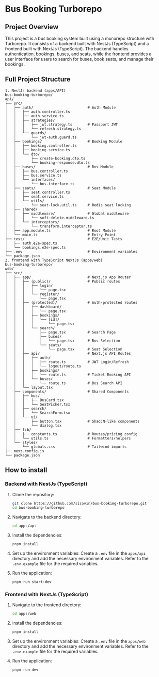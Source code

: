# Bus Booking Turborepo 
## Project Overview
This project is a bus booking system built using a monorepo structure with Turborepo. It consists of a backend built with NestJs (TypeScript) and a frontend built with NextJs (TypeScript). The backend handles authentication, bookings, buses, and seats, while the frontend provides a user interface for users to search for buses, book seats, and manage their bookings.

## Full Project Structure 
```
1. NestJs backend (apps/API)
bus-booking-turborepo/
api/
├── src/
│   ├── auth/                         # Auth Module
│   │   ├── auth.controller.ts
│   │   ├── auth.service.ts
│   │   ├── strategies/
│   │   │   ├── jwt.strategy.ts       # Passport JWT
│   │   │   └── refresh.strategy.ts
│   │   └── guards/
│   │       └── jwt-auth.guard.ts
│   ├── bookings/                     # Booking Module
│   │   ├── booking.controller.ts
│   │   ├── booking.service.ts
│   │   └── dto/
│   │       ├── create-booking.dto.ts
│   │       └── booking-response.dto.ts
│   ├── buses/                        # Bus Module
│   │   ├── bus.controller.ts
│   │   ├── bus.service.ts
│   │   └── interfaces/
│   │       └── bus.interface.ts
│   ├── seats/                        # Seat Module
│   │   ├── seat.controller.ts
│   │   ├── seat.service.ts
│   │   └── utils/
│   │       └── seat-lock.util.ts     # Redis seat locking
│   ├── shared/
│   │   ├── middleware/               # Global middleware
│   │   │   └── soft-delete.middleware.ts
│   │   └── interceptors/
│   │       └── transform.interceptor.ts
│   ├── app.module.ts                 # Root Module
│   └── main.ts                       # Entry Point
├── test/                             # E2E/Unit Tests
│   ├── auth.e2e-spec.ts
│   └── bookings.e2e-spec.ts
├── .env                              # Environment variables
└── package.json
2. frontend with TypeScript NextJs (apps/web)
bus-booking-turborepo/
web/
├── src/
│   ├── app/                          # Next.js App Router
│   │   ├── (public)/                 # Public routes
│   │   │   ├── login/
│   │   │   │   └── page.tsx
│   │   │   └── register/
│   │   │       └── page.tsx
│   │   ├── (protected)/              # Auth-protected routes
│   │   │   ├── dashboard/
│   │   │   │   └── page.tsx
│   │   │   ├── bookings/
│   │   │   │   └── [id]/
│   │   │   │       └── page.tsx
│   │   │   └── search/
│   │   │       ├── page.tsx          # Search Page
│   │   │       ├── buses/
│   │   │       │   └── page.tsx      # Bus Selection
│   │   │       └── seats/
│   │   │           └── page.tsx      # Seat Selection
│   │   ├── api/                      # Next.js API Routes
│   │   │   ├── auth/
│   │   │   │   ├── route.ts          # JWT Login/Refresh
│   │   │   │   └── logout/route.ts
│   │   │   ├── bookings/
│   │   │   │   └── route.ts          # Ticket Booking API
│   │   │   └── buses/
│   │   │       └── route.ts          # Bus Search API
│   │   └── layout.tsx
│   ├── components/                   # Shared Components
│   │   ├── bus/
│   │   │   ├── BusCard.tsx
│   │   │   └── SeatPicker.tsx
│   │   ├── search/
│   │   │   └── SearchForm.tsx
│   │   └── ui/
│   │       ├── button.tsx            # ShadCN-like components
│   │       └── dialog.tsx
│   ├── lib/
│   │   ├── constants.ts              # Routes/pricing config
│   │   └── utils.ts                  # Formatters/helpers
│   └── styles/
│       └── globals.css               # Tailwind imports
├── next.config.js
└── package.json
```
## How to install 
### Backend with NestJs (TypeScript)
1. Clone the repository:
   ```bash
   git clone https://github.com/sisovin/bus-booking-turborepo.git
   cd bus-booking-turborepo
   ```

2. Navigate to the backend directory:
   ```bash
   cd apps/api
   ```

3. Install the dependencies:
   ```bash
   pnpm install
   ```

4. Set up the environment variables:
   Create a `.env` file in the `apps/api` directory and add the necessary environment variables. Refer to the `.env.example` file for the required variables.

5. Run the application:
   ```bash
   pnpm run start:dev
   ```

### Frontend with NextJs (TypeScript)
1. Navigate to the frontend directory:
   ```bash
   cd apps/web
   ```

2. Install the dependencies:
   ```bash
   pnpm install
   ```

3. Set up the environment variables:
   Create a `.env` file in the `apps/web` directory and add the necessary environment variables. Refer to the `.env.example` file for the required variables.

4. Run the application:
   ```bash
   pnpm run dev
   ```
